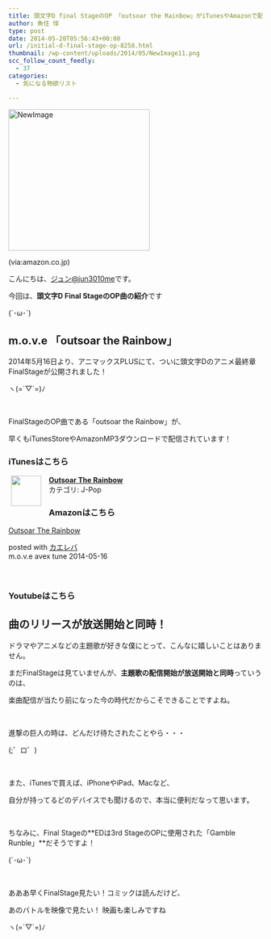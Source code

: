 ```yaml
---
title: 頭文字D final StageのOP 「outsoar the Rainbow」がiTunesやAmazonで配信開始！
author: 魚住 惇
type: post
date: 2014-05-20T05:56:43+00:00
url: /initial-d-final-stage-op-8258.html
thumbnail: /wp-content/uploads/2014/05/NewImage11.png
scc_follow_count_feedly:
  - 37
categories:
  - 気になる物欲リスト

---
```

<img decoding="async" loading="lazy" title="NewImage.png" src="/wp-content/uploads/2014/05/NewImage1.png" alt="NewImage" width="280" height="280" border="0" />

(via:amazon.co.jp)

<!--more-->

こんにちは、[ジュン@jun3010me][1]です。

今回は、**頭文字D Final StageのOP曲の紹介**です

(\`･ω･´)

## m.o.v.e 「outsoar the Rainbow」

2014年5月16日より、アニマックスPLUSにて、ついに頭文字Dのアニメ最終章FinalStageが公開されました！

ヽ(=´▽\`=)ﾉ

 

FinalStageのOP曲である「outsoar the Rainbow」が、

早くもiTunesStoreやAmazonMP3ダウンロードで配信されています！

### iTunesはこちら

<span class="appIcon"><img decoding="async" class="appIconImg" style="float: left; margin: 0px 15px 15px 5px;" src="http://a1.mzstatic.com/us/r30/Music/v4/4c/f4/02/4cf40222-ac91-1124-4add-c771cba40e41/dj.hmamprju.60x60-50.jpg" alt="" height="60" /></span> <span class="appName"><b><a href="https://itunes.apple.com/jp/album/outsoar-the-rainbow/id872410577?i=872410582&uo=4&at=11l7gE" target="itunes_store">Outsoar The Rainbow</a></b></span>  
<span class="appCategory">カテゴリ: J-Pop</span> 

### Amazonはこちら

<div class="kaerebalink-box">
  <div class="kaerebalink-image">
    <a href="http://www.amazon.co.jp/exec/obidos/ASIN/B00K66VB9M/jn050191-22/ref=nosim/" rel="nofollow" target="_blank"><img decoding="async" style="border: none;" src="http://ecx.images-amazon.com/images/I/51LavVIRWNL._SL160_.jpg" alt="" /></a>
  </div>
  <div class="kaerebalink-info">
    <div class="kaerebalink-name">
      <a href="http://www.amazon.co.jp/exec/obidos/ASIN/B00K66VB9M/jn050191-22/ref=nosim/" rel="nofollow" target="_blank">Outsoar The Rainbow</a></p>
      <div class="kaerebalink-powered-date">
        posted with <a href="http://kaereba.com" rel="nofollow" target="_blank">カエレバ</a>
      </div>
    </div>
    <div class="kaerebalink-detail">
      m.o.v.e avex tune 2014-05-16
    </div>
    <div class="kaerebalink-link1">
       
    </div>
  </div>
  <div class="booklink-footer" style="clear: left;">
     
  </div>
</div>

### Youtubeはこちら



## 曲のリリースが放送開始と同時！

ドラマやアニメなどの主題歌が好きな僕にとって、こんなに嬉しいことはありません。

まだFinalStageは見ていませんが、**主題歌の配信開始が放送開始と同時**っていうのは、

楽曲配信が当たり前になった今の時代だからこそできることですよね。

 

進撃の巨人の時は、どんだけ待たされたことやら・・・

(;゜ロ゜)

 

また、iTunesで買えば、iPhoneやiPad、Macなど、

自分が持ってるどのデバイスでも聞けるので、本当に便利だなって思います。

 

ちなみに、Final Stageの**EDは3rd StageのOPに使用された「Gamble Runble」**だそうですよ！

(\`･ω･´)

 

あああ早くFinalStage見たい！コミックは読んだけど、

あのバトルを映像で見たい！ 映画も楽しみですね

ヽ(=´▽\`=)ﾉ

 

 [1]: https://twitter.com/jun3010me